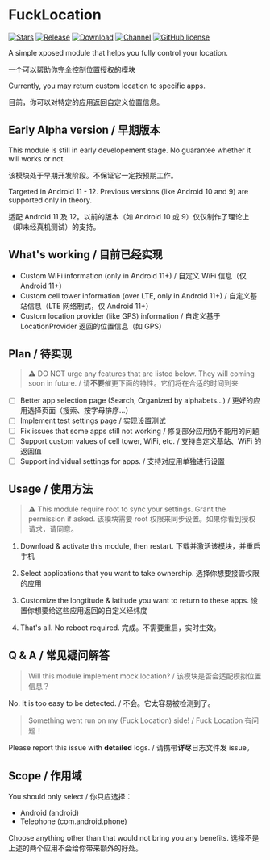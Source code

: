 # FuckLocation
[![Stars](https://img.shields.io/github/stars/Mikotwa/FuckLocation?label=Stars)](https://github.com/Mikotwa)
[![Release](https://img.shields.io/github/v/release/Xposed-Modules-Repo/fuck.location?label=Release)](https://github.com/Xposed-Modules-Repo/fuck.location/releases/latest)
[![Download](https://img.shields.io/github/downloads/Xposed-Modules-Repo/fuck.location/total)](https://github.com/Xposed-Modules-Repo/fuck.location/releases/latest)
[![Channel](https://img.shields.io/badge/Telegram-Channel-blue.svg?logo=telegram)](https://t.me/FuckLocation)
[![GitHub license](https://img.shields.io/github/license/Xposed-Modules-Repo/fuck.location)](https://github.com/Xposed-Modules-Repo/fuck.location/blob/main/LICENSE)

A simple xposed module that helps you fully control your location.

一个可以帮助你完全控制位置授权的模块

Currently, you may return custom location to specific apps.

目前，你可以对特定的应用返回自定义位置信息。

## Early Alpha version / 早期版本
This module is still in early developement stage. No guarantee whether it will works or not.

该模块处于早期开发阶段。不保证它一定按预期工作。

Targeted in Android 11 - 12. Previous versions (like Android 10 and 9) are supported only in theory.

适配 Android 11 及 12。以前的版本（如 Android 10 或 9）仅仅制作了理论上（即未经真机测试）的支持。

## What's working / 目前已经实现
- Custom WiFi information (only in Android 11+) / 自定义 WiFi 信息（仅 Android 11+）
- Custom cell tower information (over LTE, only in Android 11+) / 自定义基站信息（LTE 网络制式，仅 Android 11+）
- Custom location provider (like GPS) information / 自定义基于 LocationProvider 返回的位置信息（如 GPS）

## Plan / 待实现
> ⚠️ DO NOT urge any features that are listed below. They will coming soon in future. / 请**不要**催更下面的特性。它们将在合适的时间到来
- [ ] Better app selection page (Search, Organized by alphabets...) / 更好的应用选择页面（搜索、按字母排序...）
- [ ] Implement test settings page / 实现设置测试
- [ ] Fix issues that some apps still not working / 修复部分应用仍不能用的问题
- [ ] Support custom values of cell tower, WiFi, etc. / 支持自定义基站、WiFi 的返回值
- [ ] Support individual settings for apps. / 支持对应用单独进行设置

## Usage / 使用方法
> ⚠️ This module require root to sync your settings. Grant the permission if asked. 该模块需要 root 权限来同步设置。如果你看到授权请求，请同意。

1. Download & activate this module, then restart. 下载并激活该模块，并重启手机

2. Select applications that you want to take ownership. 选择你想要接管权限的应用

3. Customize the longtitude & latitude you want to return to these apps. 设置你想要给这些应用返回的自定义经纬度

4. That's all. No reboot required. 完成。不需要重启，实时生效。

## Q & A / 常见疑问解答
> Will this module implement mock location? / 该模块是否会适配模拟位置信息？

No. It is too easy to be detected. / 不会。它太容易被检测到了。

> Something went run on my (Fuck Location) side! / Fuck Location 有问题！

Please report this issue with **detailed** logs. / 请携带**详尽**日志文件发 issue。

## Scope / 作用域
You should only select / 你只应选择：
- Android (android)
- Telephone (com.android.phone)

Choose anything other than that would not bring you any benefits.
选择不是上述的两个应用不会给你带来额外的好处。
